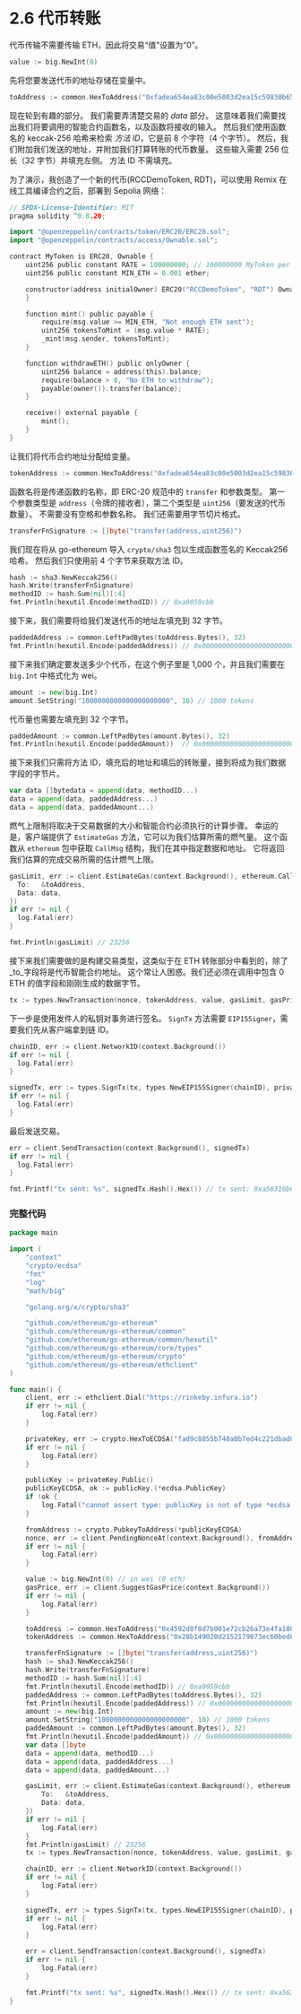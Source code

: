 # 2.6 代币转账

代币传输不需要传输 ETH，因此将交易“值”设置为“0”。

```go
value := big.NewInt(0)
```

先将您要发送代币的地址存储在变量中。

```go
toAddress := common.HexToAddress("0xfadea654ea83c00e5003d2ea15c59830b65471c0")
```

现在轮到有趣的部分。 我们需要弄清楚交易的 _data_ 部分。 这意味着我们需要找出我们将要调用的智能合约函数名，以及函数将接收的输入。 然后我们使用函数名的 keccak-256 哈希来检索 _方法 ID_，它是前 8 个字符（4 个字节）。 然后，我们附加我们发送的地址，并附加我们打算转账的代币数量。 这些输入需要 256 位长（32 字节）并填充左侧。 方法 ID 不需填充。

为了演示，我创造了一个新的代币(RCCDemoToken, RDT)，可以使用 Remix 在线工具编译合约之后，部署到 Sepolia 网络：

```go
// SPDX-License-Identifier: MIT
pragma solidity ^0.8.20;

import "@openzeppelin/contracts/token/ERC20/ERC20.sol";
import "@openzeppelin/contracts/access/Ownable.sol";

contract MyToken is ERC20, Ownable {
    uint256 public constant RATE = 100000000; // 100000000 MyToken per 1 ETH
    uint256 public constant MIN_ETH = 0.001 ether;

    constructor(address initialOwner) ERC20("RCCDemoToken", "RDT") Ownable(msg.sender) {
    }

    function mint() public payable {
        require(msg.value >= MIN_ETH, "Not enough ETH sent");
        uint256 tokensToMint = (msg.value * RATE);
        _mint(msg.sender, tokensToMint);
    }

    function withdrawETH() public onlyOwner {
        uint256 balance = address(this).balance;
        require(balance > 0, "No ETH to withdraw");
        payable(owner()).transfer(balance);
    }

    receive() external payable {
        mint();
    }
}
```

让我们将代币合约地址分配给变量。

```go
tokenAddress := common.HexToAddress("0xfadea654ea83c00e5003d2ea15c59830b65471c0")
```

函数名将是传递函数的名称，即 ERC-20 规范中的 `transfer` 和参数类型。 第一个参数类型是 `address`（令牌的接收者），第二个类型是 `uint256`（要发送的代币数量）。 不需要没有空格和参数名称。 我们还需要用字节切片格式。

```go
transferFnSignature := []byte("transfer(address,uint256)")
```

我们现在将从 go-ethereum 导入 `crypto/sha3` 包以生成函数签名的 Keccak256 哈希。 然后我们只使用前 4 个字节来获取方法 ID。

```go
hash := sha3.NewKeccak256()
hash.Write(transferFnSignature)
methodID := hash.Sum(nil)[:4]
fmt.Println(hexutil.Encode(methodID)) // 0xa9059cbb
```

接下来，我们需要将给我们发送代币的地址左填充到 32 字节。

```go
paddedAddress := common.LeftPadBytes(toAddress.Bytes(), 32)
fmt.Println(hexutil.Encode(paddedAddress)) // 0x0000000000000000000000004592d8f8d7b001e72cb26a73e4fa1806a51ac79d
```

接下来我们确定要发送多少个代币，在这个例子里是 1,000 个，并且我们需要在 `big.Int` 中格式化为 wei。

```go
amount := new(big.Int)
amount.SetString("1000000000000000000000", 10) // 1000 tokens
```

代币量也需要左填充到 32 个字节。

```go
paddedAmount := common.LeftPadBytes(amount.Bytes(), 32)
fmt.Println(hexutil.Encode(paddedAmount))  // 0x00000000000000000000000000000000000000000000003635c9adc5dea00000
```

接下来我们只需将方法 ID，填充后的地址和填后的转账量，接到将成为我们数据字段的字节片。

```go
var data []bytedata = append(data, methodID...)
data = append(data, paddedAddress...)
data = append(data, paddedAmount...)
```

燃气上限制将取决于交易数据的大小和智能合约必须执行的计算步骤。 幸运的是，客户端提供了 `EstimateGas` 方法，它可以为我们估算所需的燃气量。 这个函数从 `ethereum` 包中获取 `CallMsg` 结构，我们在其中指定数据和地址。 它将返回我们估算的完成交易所需的估计燃气上限。

```go
gasLimit, err := client.EstimateGas(context.Background(), ethereum.CallMsg{
  To:   &toAddress,
  Data: data,
})
if err != nil {
  log.Fatal(err)
}

fmt.Println(gasLimit) // 23256
```

接下来我们需要做的是构建交易类型，这类似于在 ETH 转账部分中看到的，除了_to_字段将是代币智能合约地址。 这个常让人困惑。我们还必须在调用中包含 0 ETH 的值字段和刚刚生成的数据字节。

```go
tx := types.NewTransaction(nonce, tokenAddress, value, gasLimit, gasPrice, data)
```

下一步是使用发件人的私钥对事务进行签名。 `SignTx` 方法需要 `EIP155igner`，需要我们先从客户端拿到链 ID。

```go
chainID, err := client.NetworkID(context.Background())
if err != nil {
  log.Fatal(err)
}

signedTx, err := types.SignTx(tx, types.NewEIP155Signer(chainID), privateKey)
if err != nil {
  log.Fatal(err)
}
```

最后发送交易。

```go
err = client.SendTransaction(context.Background(), signedTx)
if err != nil {
  log.Fatal(err)
}

fmt.Printf("tx sent: %s", signedTx.Hash().Hex()) // tx sent: 0xa56316b637a94c4cc0331c73ef26389d6c097506d581073f927275e7a6ece0bc
```

### **完整代码**

```go
package main

import (
    "context"
    "crypto/ecdsa"
    "fmt"
    "log"
    "math/big"

    "golang.org/x/crypto/sha3"

    "github.com/ethereum/go-ethereum"
    "github.com/ethereum/go-ethereum/common"
    "github.com/ethereum/go-ethereum/common/hexutil"
    "github.com/ethereum/go-ethereum/core/types"
    "github.com/ethereum/go-ethereum/crypto"
    "github.com/ethereum/go-ethereum/ethclient"
)

func main() {
    client, err := ethclient.Dial("https://rinkeby.infura.io")
    if err != nil {
        log.Fatal(err)
    }

    privateKey, err := crypto.HexToECDSA("fad9c8855b740a0b7ed4c221dbad0f33a83a49cad6b3fe8d5817ac83d38b6a19")
    if err != nil {
        log.Fatal(err)
    }

    publicKey := privateKey.Public()
    publicKeyECDSA, ok := publicKey.(*ecdsa.PublicKey)
    if !ok {
        log.Fatal("cannot assert type: publicKey is not of type *ecdsa.PublicKey")
    }

    fromAddress := crypto.PubkeyToAddress(*publicKeyECDSA)
    nonce, err := client.PendingNonceAt(context.Background(), fromAddress)
    if err != nil {
        log.Fatal(err)
    }

    value := big.NewInt(0) // in wei (0 eth)
    gasPrice, err := client.SuggestGasPrice(context.Background())
    if err != nil {
        log.Fatal(err)
    }

    toAddress := common.HexToAddress("0x4592d8f8d7b001e72cb26a73e4fa1806a51ac79d")
    tokenAddress := common.HexToAddress("0x28b149020d2152179873ec60bed6bf7cd705775d")

    transferFnSignature := []byte("transfer(address,uint256)")
    hash := sha3.NewKeccak256()
    hash.Write(transferFnSignature)
    methodID := hash.Sum(nil)[:4]
    fmt.Println(hexutil.Encode(methodID)) // 0xa9059cbb
    paddedAddress := common.LeftPadBytes(toAddress.Bytes(), 32)
    fmt.Println(hexutil.Encode(paddedAddress)) // 0x0000000000000000000000004592d8f8d7b001e72cb26a73e4fa1806a51ac79d
    amount := new(big.Int)
    amount.SetString("1000000000000000000000", 10) // 1000 tokens
    paddedAmount := common.LeftPadBytes(amount.Bytes(), 32)
    fmt.Println(hexutil.Encode(paddedAmount)) // 0x00000000000000000000000000000000000000000000003635c9adc5dea00000
    var data []byte
    data = append(data, methodID...)
    data = append(data, paddedAddress...)
    data = append(data, paddedAmount...)

    gasLimit, err := client.EstimateGas(context.Background(), ethereum.CallMsg{
        To:   &toAddress,
        Data: data,
    })
    if err != nil {
        log.Fatal(err)
    }
    fmt.Println(gasLimit) // 23256
    tx := types.NewTransaction(nonce, tokenAddress, value, gasLimit, gasPrice, data)

    chainID, err := client.NetworkID(context.Background())
    if err != nil {
        log.Fatal(err)
    }

    signedTx, err := types.SignTx(tx, types.NewEIP155Signer(chainID), privateKey)
    if err != nil {
        log.Fatal(err)
    }

    err = client.SendTransaction(context.Background(), signedTx)
    if err != nil {
        log.Fatal(err)
    }

    fmt.Printf("tx sent: %s", signedTx.Hash().Hex()) // tx sent: 0xa56316b637a94c4cc0331c73ef26389d6c097506d581073f927275e7a6ece0bc
}
```
